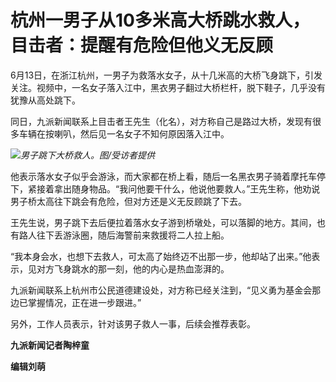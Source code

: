 

# 杭州一男子从10多米高大桥跳水救人，目击者：提醒有危险但他义无反顾

6月13日，在浙江杭州，一男子为救落水女子，从十几米高的大桥飞身跳下，引发关注。视频中，一名女子落入江中，黑衣男子翻过大桥栏杆，脱下鞋子，几乎没有犹豫从高处跳下。

同日，九派新闻联系上目击者王先生（化名），对方称自己是路过大桥，发现有很多车辆在按喇叭，然后见一名女子不知何原因落入江中。

![](https://inews.gtimg.com/om_bt/OQHTg-4gfTWFXux4nnWx2z3hhXm1mIORQO_9fsZSds_Q8AA/1000)_男子跳下大桥救人。图/受访者提供_

他表示落水女子似乎会游泳，而大家都在桥上看，随后一名黑衣男子骑着摩托车停下，紧接着拿出随身物品。“我问他要干什么，他说他要救人。”王先生称，他劝说男子桥太高往下跳会有危险，但对方还是义无反顾跳了下去。

王先生说，男子跳下去后便拉着落水女子游到桥墩处，可以落脚的地方。其间，也有路人往下丢游泳圈，随后海警前来救援将二人拉上船。

“我本身会水，也想下去救人，可太高了始终迈不出那一步，他却站了出来。”他表示，见对方飞身跳水的那一刻，他的内心是热血澎湃的。

九派新闻联系上杭州市公民道德建设处，对方称已经关注到，“见义勇为基金会那边已掌握情况，正在进一步跟进。”

另外，工作人员表示，针对该男子救人一事，后续会推荐表彰。

**九派新闻记者陶梓童**

**编辑刘萌**


